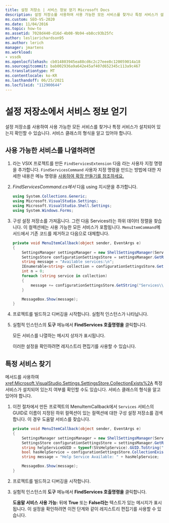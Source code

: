 ```yaml
---
title: 설정 저장소 | 서비스 정보 얻기 Microsoft Docs
description: 설정 저장소를 사용하여 사용 가능한 모든 서비스를 찾거나 특정 서비스가 설치되어 있는지 확인하는 방법을 알아봅니다.
ms.custom: SEO-VS-2020
ms.date: 11/04/2016
ms.topic: how-to
ms.assetid: 7028d440-d16d-4b08-9b94-eb8cc93b25fc
author: leslierichardson95
ms.author: lerich
manager: jmartens
ms.workload:
- vssdk
ms.openlocfilehash: cb014803945ea88cd6c2c27eee8c120059014a18
ms.sourcegitcommit: bab002936a9a642e45af407d652345c113a9c467
ms.translationtype: MT
ms.contentlocale: ko-KR
ms.lasthandoff: 06/25/2021
ms.locfileid: "112900644"
---
```

# <a name="get-service-information-from-the-settings-store"></a>설정 저장소에서 서비스 정보 얻기
설정 저장소를 사용하여 사용 가능한 모든 서비스를 찾거나 특정 서비스가 설치되어 있는지 확인할 수 있습니다. 서비스 클래스의 형식을 알고 있어야 합니다.

## <a name="to-list-the-available-services"></a>사용 가능한 서비스를 나열하려면

1. 라는 VSIX 프로젝트를 만든 `FindServicesExtension` 다음 라는 사용자 지정 명령을 추가합니다. `FindServicesCommand` 사용자 지정 명령을 만드는 방법에 대한 자세한 내용은 메뉴 명령을 [사용하여 확장 만들기를 참조하세요.](../extensibility/creating-an-extension-with-a-menu-command.md)

2. *FindServicesCommand.cs에서* 다음 using 지시문을 추가합니다.

    ```csharp
    using System.Collections.Generic;
    using Microsoft.VisualStudio.Settings;
    using Microsoft.VisualStudio.Shell.Settings;
    using System.Windows.Forms;
    ```

3. 구성 설정 저장소를 가져옵니다. 그런 다음 Services라는 하위 데이터 정렬을 찾습니다. 이 컬렉션에는 사용 가능한 모든 서비스가 포함됩니다. `MenuItemCommand`메서드에서 기존 코드를 제거하고 다음으로 대체합니다.

    ```csharp
    private void MenuItemCallback(object sender, EventArgs e)
    {
        SettingsManager settingsManager = new ShellSettingsManager(ServiceProvider);
        SettingsStore configurationSettingsStore = settingsManager.GetReadOnlySettingsStore(SettingsScope.Configuration);
        string message = "Available services:\n";
        IEnumerable<string> collection = configurationSettingsStore.GetSubCollectionNames("Services");
        int n = 0;
        foreach (string service in collection)
        {
            message += configurationSettingsStore.GetString("Services\\" + service, "Name", "Unknown") + "\n";
        }

        MessageBox.Show(message);
    }
    ```

4. 프로젝트를 빌드하고 디버깅을 시작합니다. 실험적 인스턴스가 나타납니다.

5. 실험적 인스턴스의 **도구** 메뉴에서 **FindServices 호출명령을** 클릭합니다.

     모든 서비스를 나열하는 메시지 상자가 표시됩니다.

     이러한 설정을 확인하려면 레지스트리 편집기를 사용할 수 있습니다.

## <a name="find-a-specific-service"></a>특정 서비스 찾기
 메서드를 사용하여 <xref:Microsoft.VisualStudio.Settings.SettingsStore.CollectionExists%2A> 특정 서비스가 설치되어 있는지 여부를 확인할 수도 있습니다. 서비스 클래스의 형식을 알고 있어야 합니다.

1. 이전 절차에서 만든 프로젝트의 MenuItemCallback에서 `Services` 서비스의 GUID로 이름이 지정된 하위 컬렉션이 있는 컬렉션에 대한 구성 설정 저장소를 검색합니다. 이 경우 도움말 서비스를 찾습니다.

    ```csharp
    private void MenuItemCallback(object sender, EventArgs e)
    {
        SettingsManager settingsManager = new ShellSettingsManager(ServiceProvider);
        SettingsStore configurationSettingsStore = settingsManager.GetReadOnlySettingsStore(SettingsScope.Configuration);
        string helpServiceGUID = typeof(SVsHelpService).GUID.ToString("B").ToUpper();
        bool hasHelpService = configurationSettingsStore.CollectionExists("Services\\" + helpServiceGUID);
        string message = "Help Service Available: " + hasHelpService;

        MessageBox.Show(message);
    }
    ```

2. 프로젝트를 빌드하고 디버깅을 시작합니다.

3. 실험적 인스턴스의 **도구** 메뉴에서 **FindServices 호출명령을** 클릭합니다.

     **도움말 서비스 사용 가능:** 뒤에 **True** 또는 **False라는** 텍스트가 있는 메시지가 표시됩니다. 이 설정을 확인하려면 이전 단계와 같이 레지스트리 편집기를 사용할 수 있습니다.
